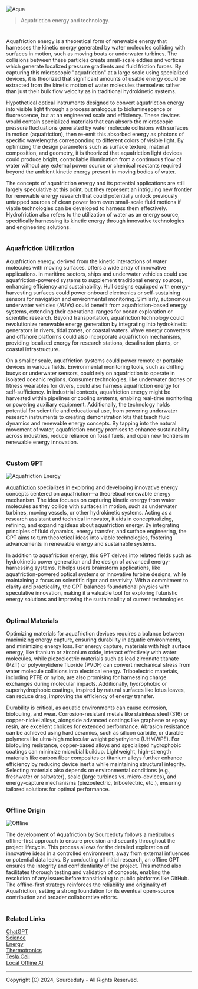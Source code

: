 ![Aqua](https://github.com/user-attachments/assets/3186bb27-1934-4f90-9c83-736c79ab4459)

> Aquafriction energy and technology.
#

Aquafriction energy is a theoretical form of renewable energy that harnesses the kinetic energy generated by water molecules colliding with surfaces in motion, such as moving boats or underwater turbines. The collisions between these particles create small-scale eddies and vortices which generate localized pressure gradients and fluid friction forces. By capturing this microscopic "aquafriction" at a large scale using specialized devices, it is theorized that significant amounts of usable energy could be extracted from the kinetic motion of water molecules themselves rather than just their bulk flow velocity as in traditional hydrokinetic systems.

Hypothetical optical instruments designed to convert aquafriction energy into visible light through a process analogous to bioluminescence or fluorescence, but at an engineered scale and efficiency. These devices would contain specialized materials that can absorb the microscopic pressure fluctuations generated by water molecule collisions with surfaces in motion (aquafriction), then re-emit this absorbed energy as photons of specific wavelengths corresponding to different colors of visible light. By optimizing the design parameters such as surface texture, material composition, and geometry, it is theorized that aquafriction light devices could produce bright, controllable illumination from a continuous flow of water without any external power source or chemical reactants required beyond the ambient kinetic energy present in moving bodies of water.

The concepts of aquafriction energy and its potential applications are still largely speculative at this point, but they represent an intriguing new frontier for renewable energy research that could potentially unlock previously untapped sources of clean power from even small-scale fluid motions if viable technologies can be developed to harness them effectively. Hydrofriction also refers to the utilization of water as an energy source, specifically harnessing its kinetic energy through innovative technologies and engineering solutions.

#
### Aquafriction Utilization

Aquafriction energy, derived from the kinetic interactions of water molecules with moving surfaces, offers a wide array of innovative applications. In maritime sectors, ships and underwater vehicles could use aquafriction-powered systems to supplement traditional energy sources, enhancing efficiency and sustainability. Hull designs equipped with energy-harvesting surfaces could power onboard electronics or self-sustaining sensors for navigation and environmental monitoring. Similarly, autonomous underwater vehicles (AUVs) could benefit from aquafriction-based energy systems, extending their operational ranges for ocean exploration or scientific research. Beyond transportation, aquafriction technology could revolutionize renewable energy generation by integrating into hydrokinetic generators in rivers, tidal zones, or coastal waters. Wave energy converters and offshore platforms could also incorporate aquafriction mechanisms, providing localized energy for research stations, desalination plants, or coastal infrastructure.

On a smaller scale, aquafriction systems could power remote or portable devices in various fields. Environmental monitoring tools, such as drifting buoys or underwater sensors, could rely on aquafriction to operate in isolated oceanic regions. Consumer technologies, like underwater drones or fitness wearables for divers, could also harness aquafriction energy for self-sufficiency. In industrial contexts, aquafriction energy might be harvested within pipelines or cooling systems, enabling real-time monitoring or powering auxiliary equipment. Additionally, the technology holds potential for scientific and educational use, from powering underwater research instruments to creating demonstration kits that teach fluid dynamics and renewable energy concepts. By tapping into the natural movement of water, aquafriction energy promises to enhance sustainability across industries, reduce reliance on fossil fuels, and open new frontiers in renewable energy innovation.

#
### Custom GPT

![Aquafriction Energy](https://github.com/user-attachments/assets/50094db5-39bb-4ba4-9a93-005e8cee5737)

[Aquafriction](https://chatgpt.com/g/g-6741895e0b1c8191bf1eb1f23cc040c6-aquafriction) specializes in exploring and developing innovative energy concepts centered on aquafriction—a theoretical renewable energy mechanism. The idea focuses on capturing kinetic energy from water molecules as they collide with surfaces in motion, such as underwater turbines, moving vessels, or other hydrokinetic systems. Acting as a research assistant and technical innovator, it aids in conceptualizing, refining, and expanding ideas about aquafriction energy. By integrating principles of fluid dynamics, energy transfer, and surface engineering, the GPT aims to turn theoretical ideas into viable technologies, fostering advancements in renewable energy and sustainable systems.

In addition to aquafriction energy, this GPT delves into related fields such as hydrokinetic power generation and the design of advanced energy-harnessing systems. It helps users brainstorm applications, like aquafriction-powered optical systems or innovative turbine designs, while maintaining a focus on scientific rigor and creativity. With a commitment to clarity and practicality, the GPT balances foundational physics with speculative innovation, making it a valuable tool for exploring futuristic energy solutions and improving the sustainability of current technologies.

#
### Optimal Materials

Optimizing materials for aquafriction devices requires a balance between maximizing energy capture, ensuring durability in aquatic environments, and minimizing energy loss. For energy capture, materials with high surface energy, like titanium or zirconium oxide, interact effectively with water molecules, while piezoelectric materials such as lead zirconate titanate (PZT) or polyvinylidene fluoride (PVDF) can convert mechanical stress from water molecule collisions into electrical energy. Triboelectric materials, including PTFE or nylon, are also promising for harnessing charge exchanges during molecular impacts. Additionally, hydrophobic or superhydrophobic coatings, inspired by natural surfaces like lotus leaves, can reduce drag, improving the efficiency of energy transfer.

Durability is critical, as aquatic environments can cause corrosion, biofouling, and wear. Corrosion-resistant metals like stainless steel (316) or copper-nickel alloys, alongside advanced coatings like graphene or epoxy resin, are excellent choices for extended performance. Abrasion resistance can be achieved using hard ceramics, such as silicon carbide, or durable polymers like ultra-high molecular weight polyethylene (UHMWPE). For biofouling resistance, copper-based alloys and specialized hydrophobic coatings can minimize microbial buildup. Lightweight, high-strength materials like carbon fiber composites or titanium alloys further enhance efficiency by reducing device inertia while maintaining structural integrity. Selecting materials also depends on environmental conditions (e.g., freshwater or saltwater), scale (large turbines vs. micro-devices), and energy-capture mechanisms (piezoelectric, triboelectric, etc.), ensuring tailored solutions for optimal performance.

#
### Offline Origin

![Offline](https://github.com/user-attachments/assets/a671ef5b-4c2e-4145-91b3-d13764b6fd43)

The development of Aquafriction by Sourceduty follows a meticulous offline-first approach to ensure precision and security throughout the project lifecycle. This process allows for the detailed exploration of innovative ideas in a controlled environment, away from external influences or potential data leaks. By conducting all initial research, an offline GPT ensures the integrity and confidentiality of the project. This method also facilitates thorough testing and validation of concepts, enabling the resolution of any issues before transitioning to public platforms like GitHub. The offline-first strategy reinforces the reliability and originality of Aquafriction, setting a strong foundation for its eventual open-source contribution and broader collaborative efforts.

#
### Related Links

[ChatGPT](https://github.com/sourceduty/ChatGPT)
<br>
[Science](https://github.com/sourceduty/Science)
<br>
[Energy](https://github.com/sourceduty/Energy)
<br>
[Thermotronics](https://github.com/sourceduty/Thermotronics)
<br>
[Tesla Coil](https://github.com/sourceduty/Tesla_Coil)
<br>
[Local Offline AI](https://github.com/sourceduty/Local_Offline_AI)

***
Copyright (C) 2024, Sourceduty - All Rights Reserved.
